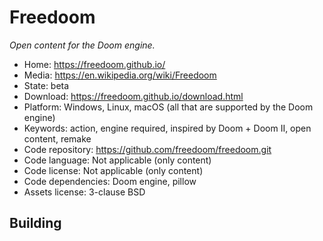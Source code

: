 # Freedoom

_Open content for the Doom engine._

- Home: https://freedoom.github.io/
- Media: https://en.wikipedia.org/wiki/Freedoom
- State: beta
- Download: https://freedoom.github.io/download.html
- Platform: Windows, Linux, macOS (all that are supported by the Doom engine)
- Keywords: action, engine required, inspired by Doom + Doom II, open content, remake
- Code repository: https://github.com/freedoom/freedoom.git
- Code language: Not applicable (only content)
- Code license: Not applicable (only content)
- Code dependencies: Doom engine, pillow
- Assets license: 3-clause BSD

## Building

